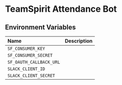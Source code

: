 TeamSpirit Attendance Bot
=========================

Environment Variables
---------------------

| Name                    | Description |
| :---------------------- | :---------  |
| `SF_CONSUMER_KEY`       |             |
| `SF_CONSUMER_SECRET`    |             |
| `SF_OAUTH_CALLBACK_URL` |             |
| `SLACK_CLIENT_ID`       |             |
| `SLACK_CLIENT_SECRET`   |             |
